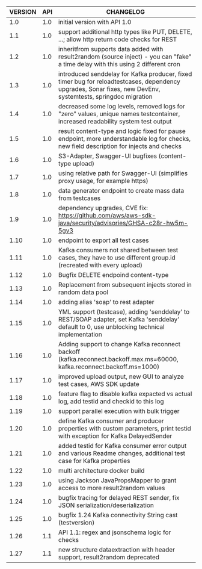 | VERSION | API | CHANGELOG                                                                                                                                                    |
|---------|-----|--------------------------------------------------------------------------------------------------------------------------------------------------------------|
| 1.0     | 1.0 | initial version with API 1.0                                                                                                                                 |
| 1.1     | 1.0 | support additional http types like PUT, DELETE, ...; allow http return code checks for REST                                                                  |
| 1.2     | 1.0 | inheritfrom supports data added with result2random (source inject) - you can "fake" a time delay with this using 2 different cron                            |
| 1.3     | 1.0 | introduced senddelay for Kafka producer, fixed timer bug for reloadtestcases, dependency upgrades, Sonar fixes, new DevEnv, systemtests, springdoc migration |
| 1.4     | 1.0 | decreased some log levels, removed logs for "zero" values, unique names testcontainer, increased readability system test output                              |
| 1.5     | 1.0 | result content-type and logic fixed for pause endpoint, more understandable log for checks, new field description for injects and checks                     |
| 1.6     | 1.0 | S3-Adapter, Swagger-UI bugfixes (content-type upload)                                                                                                        |
| 1.7     | 1.0 | using relative path for Swagger-UI (simplifies proxy usage, for example https)                                                                               |
| 1.8     | 1.0 | data generator endpoint to create mass data from testcases                                                                                                   |
| 1.9     | 1.0 | dependency upgrades, CVE fix: https://github.com/aws/aws-sdk-java/security/advisories/GHSA-c28r-hw5m-5gv3                                                    |
| 1.10    | 1.0 | endpoint to export all test cases                                                                                                                            |
| 1.11    | 1.0 | Kafka consumers not shared between test cases, they have to use different group.id (recreated with every upload)                                             |
| 1.12    | 1.0 | Bugfix DELETE endpoind content-type                                                                                                                          |
| 1.13    | 1.0 | Replacement from subsequent injects stored in random data pool                                                                                               |
| 1.14    | 1.0 | adding alias 'soap' to rest adapter                                                                                                                          |
| 1.15    | 1.0 | YML support (testcase), adding 'senddelay' to REST/SOAP adapter, set Kafka 'senddelay' default to 0, use unblocking technical implementation                 |
| 1.16    | 1.0 | Adding support to change Kafka reconnect backoff (kafka.reconnect.backoff.max.ms=60000, kafka.reconnect.backoff.ms=1000) |
| 1.17    | 1.0 | improved upload output, new GUI to analyze test cases, AWS SDK update |
| 1.18    | 1.0 | feature flag to disable kafka expacted vs actual log, add testid and checkid to this log |
| 1.19    | 1.0 | support parallel execution with bulk trigger |
| 1.20    | 1.0 | define Kafka consumer and producer properties with custom parameters, print testid with exception for Kafka DelayedSender |
| 1.21    | 1.0 | added testid for Kafka consumer error output and various Readme changes, additional test case for Kafka properties |
| 1.22    | 1.0 | multi architecture docker build |
| 1.23    | 1.0 | using Jackson JavaPropsMapper to grant access to more result2random values |
| 1.24    | 1.0 | bugfix tracing for delayed REST sender, fix JSON serialization/deserialization |
| 1.25    | 1.0 | bugfix 1.24 Kafka connectivity String cast (testversion) |
| 1.26    | 1.1 | API 1.1: regex and jsonschema logic for checks |
| 1.27    | 1.1 | new structure dataextraction with header support, result2random deprecated |